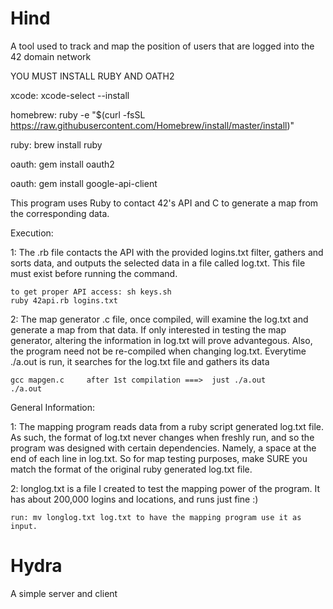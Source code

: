 # Hind
A tool used to track and map the position of users that are logged into the 42 domain network

YOU MUST INSTALL RUBY AND OATH2

xcode: xcode-select --install

homebrew: ruby -e "$(curl -fsSL https://raw.githubusercontent.com/Homebrew/install/master/install)"

ruby: brew install ruby

oauth: gem install oauth2

oauth: gem install google-api-client


This program uses Ruby to contact 42's API and C to
generate a map from the corresponding data.

Execution:

1: The .rb file contacts the API with the provided logins.txt filter,
   gathers and sorts data, and outputs the selected data in a file called
   log.txt. This file must exist before running the command.

	to get proper API access: sh keys.sh
	ruby 42api.rb logins.txt

2: The map generator .c file, once compiled, will examine the log.txt and generate a map
   from that data. If only interested in testing the map generator, altering
   the information in log.txt will prove advantegous. Also, the program need not be
   re-compiled when changing log.txt. Everytime ./a.out is run, it searches for the 
   log.txt file and gathers its data
	
	gcc mapgen.c     after 1st compilation ===>  just ./a.out
	./a.out

General Information:

1: The mapping program reads data from a ruby script generated log.txt file.
   As such, the format of log.txt never changes when freshly run, and so
   the program was designed with certain dependencies. Namely, a space
   at the end of each line in log.txt. So for map testing purposes, make SURE
   you match the format of the original ruby generated log.txt file.

2: longlog.txt is a file I created to test the mapping power of the program. It has about    200,000 logins and locations, and runs just fine :)

	run: mv longlog.txt log.txt to have the mapping program use it as input.

# Hydra
A simple server and client

